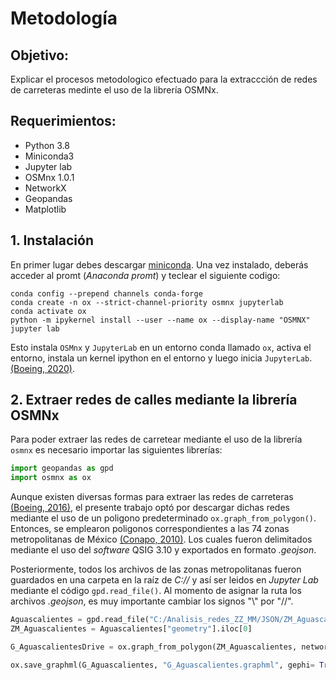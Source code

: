 # Metodología

## Objetivo:

Explicar el procesos metodologico efectuado para la extraccción de redes de carreteras medinte el uso de la librería OSMNx. 

## Requerimientos:

- Python 3.8 
- Miniconda3
- Jupyter lab
- OSMnx 1.0.1 
- NetworkX 
- Geopandas 
- Matplotlib

## 1. Instalación

En primer lugar debes descargar [miniconda](https://docs.conda.io/en/latest/miniconda.html). Una vez instalado, deberás acceder al promt (*Anaconda promt*) y teclear el siguiente codigo:

~~~
conda config --prepend channels conda-forge
conda create -n ox --strict-channel-priority osmnx jupyterlab
conda activate ox
python -m ipykernel install --user --name ox --display-name "OSMNX"
jupyter lab
~~~

Esto instala `OSMnx` y `JupyterLab` en un entorno conda llamado `ox`, activa el entorno, instala un kernel ipython en el entorno y luego inicia `JupyterLab`.
[(Boeing, 2020)](https://stackoverflow.com/questions/59603695/osmnx-wont-open-in-juypter-notebook/62180703#62180703).

## 2. Extraer redes de calles mediante la librería OSMNx

Para poder extraer las redes de carretear mediante el uso de la librería `osmnx` es necesario importar las siguientes librerías: 
``` python 
import geopandas as gpd
import osmnx as ox
```
Aunque existen diversas formas para extraer las redes de carreteras [(Boeing, 2016)](https://geoffboeing.com/2016/11/osmnx-python-street-networks/), el presente trabajo optó por descargar dichas redes mediante el uso de un poligono predeterminado `ox.graph_from_polygon()`. Entonces, se emplearon poligonos correspondientes a las 74 zonas metropolitanas de México [(Conapo, 2010)](https://www.gob.mx/conapo/documentos/delimitacion-de-las-zonas-metropolitanas-de-mexico-2015). Los cuales fueron delimitados mediante el uso del *software* QSIG 3.10 y exportados en formato *.geojson*. 

Posteriormente, todos los archivos de las zonas metropolitanas fueron guardados en una carpeta en la raíz de *C://* y así ser leidos en *Jupyter Lab* mediante el código `gpd.read_file()`.  Al momento de asignar la ruta los archivos *.geojson*, es muy importante cambiar los signos "\\" por "//". 
``` python 
Aguascalientes = gpd.read_file("C:/Analisis_redes_ZZ_MM/JSON/ZM_Aguascalientes.geojson")
ZM_Aguascalientes = Aguascalientes["geometry"].iloc[0] 
```

``` python 
G_AguascalientesDrive = ox.graph_from_polygon(ZM_Aguascalientes, network_type= "drive_service")
```
``` python 
ox.save_graphml(G_Aguascalientes, "G_Aguascalientes.graphml", gephi= True)
```



